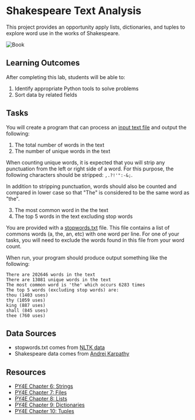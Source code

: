Shakespeare Text Analysis
=========================

This project provides an opportunity apply lists, dictionaries, and tuples to explore word use in the works of Shakespeare.

![Book](https://upload.wikimedia.org/wikipedia/commons/thumb/8/8c/Title_page_William_Shakespeare%27s_First_Folio_1623.jpg/301px-Title_page_William_Shakespeare%27s_First_Folio_1623.jpg)

Learning Outcomes
-----------------

After completing this lab, students will be able to:

1. Identify appropriate Python tools to solve problems
2. Sort data by related fields

Tasks
-----

You will create a program that can process an [input text file](shakespeare.txt) and output the following:

1. The total number of words in the text
2. The number of unique words in the text

When counting unique words, it is expected that you will strip any punctuation from the left or right side of a word. For this purpose, the following characters should be stripped: `,.?!'":-&;`.

In addition to stripping punctuation, words should also be counted and compared in lower case so that "The" is considered to be the same word as "the".

3. The most common word in the the text
4. The top 5 words in the text excluding stop words

You are provided with a [stopwords.txt](stopwords.txt) file. This file contains a list of commons words (a, the, an, etc) with one word per line. For one of your tasks, you will need to exclude the words found in this file from your word count.

When run, your program should produce output something like the following:

```
There are 202646 words in the text
There are 13081 unique words in the text
The most common word is 'the' which occurs 6283 times
The top 5 words (excluding stop words) are:
thou (1403 uses)
thy (1059 uses)
king (887 uses)
shall (845 uses)
thee (760 uses)
```

Data Sources
------------

- stopwords.txt comes from [NLTK data](https://www.nltk.org/nltk_data/)
- Shakespeare data comes from [Andrej Karpathy](https://github.com/karpathy/char-rnn/blob/master/data/tinyshakespeare/input.txt)

Resources
---------

- [PY4E Chapter 6: Strings](https://www.py4e.com/html3/06-strings)
- [PY4E Chapter 7: Files](https://www.py4e.com/html3/07-files)
- [PY4E Chapter 8: Lists](https://www.py4e.com/html3/08-lists)
- [PY4E Chapter 9: Dictionaries](https://www.py4e.com/html3/09-dictionaries)
- [PY4E Chapter 10: Tuples](https://www.py4e.com/html3/10-tuples)
